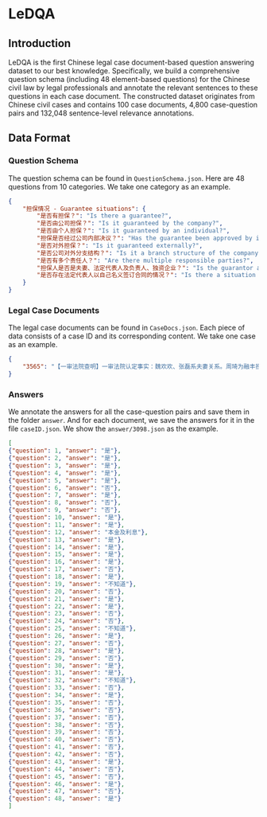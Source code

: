 # LeDQA

## Introduction
LeDQA is the first Chinese legal case document-based question answering dataset to our best knowledge. Specifically, we build a comprehensive question schema (including 48 element-based questions) for the Chinese civil law by legal professionals and annotate the relevant sentences to these questions in each case document. The constructed dataset originates from Chinese civil cases and contains 100 case documents, 4,800 case-question pairs and 132,048 sentence-level relevance annotations.

## Data Format

### Question Schema
The question schema can be found in `QuestionSchema.json`. Here are 48 questions from 10 categories. We take one category as an example.
```json
{
    "担保情况 - Guarantee situations": {
        "是否有担保？": "Is there a guarantee?",
        "是否由公司担保？": "Is it guaranteed by the company?",
        "是否由个人担保？": "Is it guaranteed by an individual?",
        "担保是否经过公司内部决议？": "Has the guarantee been approved by internal resolution of the company?",
        "是否对外担保？": "Is it guaranteed externally?",
        "是否公司对外分支结构？": "Is it a branch structure of the company?",
        "是否有多个责任人？": "Are there multiple responsible parties?",
        "担保人是否是夫妻、法定代表人及负责人、独资企业？": "Is the guarantor a spouse, legal representative or person in charge, or a sole proprietorship?",
        "是否存在法定代表人以自己名义签订合同的情况？": "Is there a situation where the legal representative signs the contract in his own name?"
    }
}
```

### Legal Case Documents
The legal case documents can be found in `CaseDocs.json`. Each piece of data consists of a case ID and its corresponding content. We take one case as an example.
```json
{
    "3565": "【一审法院查明】一审法院认定事实：魏欢欢、张磊系夫妻关系。周琦为融丰投资中心的执行事务合伙人。2013年12月24日，张磊通过银行汇款方式向融丰投资中心转账5万元，该款用途标注为理财产品。2014年1月15日，魏欢欢向融丰投资中心转账5万元，该款用途标注为理财。2016年11月18日，周琦向魏欢欢、张磊出具借条一张。内容为：今有周琦向魏欢欢、张磊各借款五万元共计十万元整。上述欠款约定于2017年12月12日前还清。借款：周琦。此后周琦未向魏欢欢、张磊还款，魏欢欢、张磊即提起诉讼。一审庭审中，周琦否认上述款项为周琦个人借款。同时，双方一致认可借条内容为魏欢欢、张磊书写，周琦签署了“借款：周琦”的内容。同时，魏欢欢、张磊否认该款是对融丰投资中心的理财款。【本院查明】二审中，当事人未提交新证据。本院对一审法院查明的事实予以确认。"
}
```

### Answers
We annotate the answers for all the case-question pairs and save them in the folder `answer`. And for each document, we save the answers for it in the file `caseID.json`. We show the `answer/3098.json` as the example.
```json
[
{"question": 1, "answer": "是"},
{"question": 2, "answer": "是"},
{"question": 3, "answer": "是"},
{"question": 4, "answer": "是"},
{"question": 5, "answer": "是"},
{"question": 6, "answer": "否"},
{"question": 7, "answer": "是"},
{"question": 8, "answer": "否"},
{"question": 9, "answer": "否"},
{"question": 10, "answer": "是"},
{"question": 11, "answer": "是"},
{"question": 12, "answer": "本金及利息"},
{"question": 13, "answer": "是"},
{"question": 14, "answer": "是"},
{"question": 15, "answer": "是"},
{"question": 16, "answer": "是"},
{"question": 17, "answer": "否"},
{"question": 18, "answer": "是"},
{"question": 19, "answer": "不知道"},
{"question": 20, "answer": "否"},
{"question": 21, "answer": "是"},
{"question": 22, "answer": "是"},
{"question": 23, "answer": "否"},
{"question": 24, "answer": "否"},
{"question": 25, "answer": "不知道"},
{"question": 26, "answer": "是"},
{"question": 27, "answer": "否"},
{"question": 28, "answer": "是"},
{"question": 29, "answer": "否"},
{"question": 30, "answer": "是"},
{"question": 31, "answer": "是"},
{"question": 32, "answer": "不知道"},
{"question": 33, "answer": "否"},
{"question": 34, "answer": "是"},
{"question": 35, "answer": "否"},
{"question": 36, "answer": "否"},
{"question": 37, "answer": "否"},
{"question": 38, "answer": "否"},
{"question": 39, "answer": "否"},
{"question": 40, "answer": "否"},
{"question": 41, "answer": "否"},
{"question": 42, "answer": "否"},
{"question": 43, "answer": "是"},
{"question": 44, "answer": "否"},
{"question": 45, "answer": "否"},
{"question": 46, "answer": "是"},
{"question": 47, "answer": "否"},
{"question": 48, "answer": "是"}
]
```
